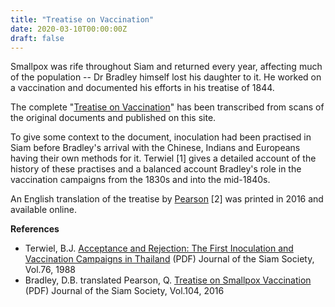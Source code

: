 ```yaml
---
title: "Treatise on Vaccination"
date: 2020-03-10T00:00:00Z
draft: false
---
```


Smallpox was rife throughout Siam and returned every year, affecting much of
the population -- Dr Bradley himself lost his daughter to it. He worked on a
vaccination and documented his efforts in his treatise of 1844.

<!--more-->

The complete "[Treatise on Vaccination](/publications/treatise_on_vaccination/)" has been transcribed from scans of the original documents and published on this site.

To give some context to the document, inoculation had been practised in Siam
before Bradley's arrival with the Chinese, Indians and Europeans having their
own methods for it. Terwiel [1] gives a detailed account of the history of
these practises and a balanced account Bradley's role in the vaccination
campaigns from the 1830s and into the mid-1840s.

An English translation of the treatise by [Pearson](http://www.siamese-heritage.org/jsspdf/2011/JSS_104_0h_Bradley_TreatiseOnSmallpoxVaccination.pdf) [2] was printed in 2016
and available online.


**References**

- Terwiel, B.J. [Acceptance and Rejection: The First Inoculation and Vaccination Campaigns in
Thailand](http://www.siamese-heritage.org/jsspdf/1981/JSS_076_0n_Terwiel_AcceptanceAndRejectionOfInoculationAndVaccination.pdf) (PDF) Journal of the Siam Society, Vol.76, 1988
- Bradley, D.B. translated Pearson, Q. [Treatise on Smallpox Vaccination](http://www.siamese-heritage.org/jsspdf/2011/JSS_104_0h_Bradley_TreatiseOnSmallpoxVaccination.pdf) (PDF) Journal of the Siam Society, Vol.104, 2016
